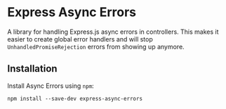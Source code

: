 # Express Async Errors

A library for handling Express.js async errors in controllers.
This makes it easier to create global error handlers and will
stop `UnhandledPromiseRejection` errors from showing up anymore.

## Installation

Install Async Errors using `npm`:

```
npm install --save-dev express-async-errors
```
